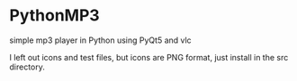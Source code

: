 # PythonMP3
simple mp3 player in Python using PyQt5 and vlc

I left out icons and test files, but icons are PNG format, just install in the src directory.

